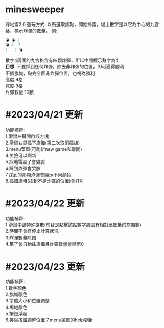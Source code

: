# minesweeper
踩地雷2.0
遊玩方式:
以所選取該點，開始掃雷，場上數字是以它為中心的九宮格，標示炸彈的數量，
例:
```py
💣 💣 2
💣 4  2
1   2 💣
```
數字4周圍的九宮格含有四顆炸彈，所以中間標示數字為4  
**目標**: 不要踩到任何炸彈，除去非炸彈的位置，即可獲得勝利  
          不插旗幟，點完全圖非炸彈位置，也視為勝利  
高度:9格  
寬度:9格  
炸彈數量:10顆 
 
#2023/04/21 更新  
====
功能補齊:  
1.滑鼠左鍵開啟該方塊  
2.滑鼠右鍵插下旗幟(第二次取消插旗)  
3.menu菜單(可刷新new game和離開)  
4.笑臉可以刷新  
5.踩地雷贏了會變臉  
6.踩到炸彈會哭臉  
7.踩到的那顆炸彈會顯示不同顏色  
8.插錯旗幟(插到不是炸彈的位置)會打X  
 
#2023/04/22 更新  
====
功能補齊:  
1.滑鼠中鍵特殊擴散(前替是點擊該點數字周圍有相對應數量的旗幟數)   
2.時間不會有停止計算狀況  
3.炸彈數量除錯  
4.贏了會自動插旗幟且炸彈數量會顯示0  
 
#2023/04/23 更新  
====
功能補齊:  
1.數字顏色  
2.旗幟顏色    
3.字體大小和位置調整  
4.場地顏色  
5.按鈕浮起  
6.笑臉按鈕調整位置
7.menu菜單的help更新
